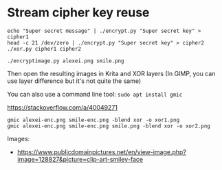 # Stream cipher key reuse

```
echo "Super secret message" | ./encrypt.py "Super secret key" > cipher1
head -c 21 /dev/zero | ./encrypt.py "Super secret key" > cipher2
./xor.py cipher1 cipher2
```

```
./encryptimage.py alexei.png smile.png
```
Then open the resulting images in Krita and XOR layers (In GIMP, you can use layer difference but it's not quite the same)

You can also use a command line tool:
`sudo apt install gmic`

https://stackoverflow.com/a/40049271
```
gmic alexei-enc.png smile-enc.png -blend xor -o xor1.png
gmic alexei-enc.png smile-enc.png smile.png -blend xor -o xor2.png
```

Images:

- https://www.publicdomainpictures.net/en/view-image.php?image=128827&picture=clip-art-smiley-face
